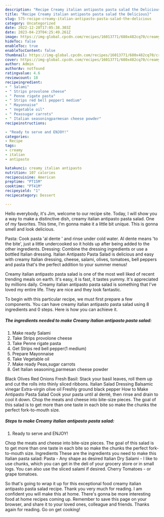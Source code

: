 ```yaml
---
description: "Recipe Creamy italian antipasto pasta salad the Delicious}"
title: "Recipe Creamy italian antipasto pasta salad the Delicious}"
slug: 575-recipe-creamy-italian-antipasto-pasta-salad-the-delicious
category: Uncategorized
date: 2022-12-28T17:05:38.303Z
date: 2023-04-23T04:25:49.261Z
image: https://img-global.cpcdn.com/recipes/16013771/680x482cq70/creamy-italian-antipasto-pasta-salad-recipe-main-photo.jpg
hideToc: false
enableToc: true
enableTocContent: false
thumbnail: https://img-global.cpcdn.com/recipes/16013771/680x482cq70/creamy-italian-antipasto-pasta-salad-recipe-main-photo.jpg
cover: https://img-global.cpcdn.com/recipes/16013771/680x482cq70/creamy-italian-antipasto-pasta-salad-recipe-main-photo.jpg
author: Admin
authorAv: notfound
ratingvalue: 4.6
reviewcount: 18
recipeingredient:
- " Salami"
- " Strips provolone cheese"
- " Penne rigate pasta"
- " Strips red bell pepper1 medium"
- " Mayonnaise"
- " Vegetable oil"
- " Peassugar carrots"
- " Italian seasoningparmesan cheese powder"
recipeinstructions:

- "Ready to serve and ENJOY!"
categories:
- Recipe
tags:
- creamy
- italian
- antipasto

katakunci: creamy italian antipasto 
nutrition: 107 calories
recipecuisine: American
preptime: "PT15M"
cooktime: "PT41M"
recipeyield: "1"
recipecategory: Dessert

---
```



Hello everybody, it's Jim, welcome to our recipe site. Today, I will show you a way to make a distinctive dish, creamy italian antipasto pasta salad. One of my favorites. This time, I'm gonna make it a little bit unique. This is gonna smell and look delicious.

Pasta: Cook pasta &#39;al dente &#39; and rinse under cold water. Al dente means &#39;to the bite&#39;, just a little undercooked so it holds up after being added to the other ingredients. Dressing: Combine the dressing ingredients or use a bottled Italian dressing. Italian Antipasto Pasta Salad is delicious and easy with creamy Italian dressing, cheese, salami, olives, tomatoes, bell peppers and pasta that&#39;s the perfect addition to your summer menus!

Creamy italian antipasto pasta salad is one of the most well liked of recent trending meals on earth. It's easy, it is fast, it tastes yummy. It's appreciated by millions daily. Creamy italian antipasto pasta salad is something that I've loved my entire life. They are nice and they look fantastic.


To begin with this particular recipe, we must first prepare a few components. You can have creamy italian antipasto pasta salad using 8 ingredients and 0 steps. Here is how you can achieve it.

<!--inarticleads1-->

##### The ingredients needed to make Creamy italian antipasto pasta salad:

1. Make ready  Salami
1. Take  Strips provolone cheese
1. Take  Penne rigate pasta
1. Get  Strips red bell pepper(1 medium)
1. Prepare  Mayonnaise
1. Take  Vegetable oil
1. Make ready  Peas,sugar carrots
1. Get  Italian seasoning,parmesan cheese powder


Black Olives Red Onions Fresh Basil: Stack your basil leaves, roll them up and cut the rolls into thinly sliced ribbons. Italian Salad Dressing Balsamic vinegar Extra-virgin olive oil Freshly ground black pepper How to Make Antipasto Pasta Salad Cook your pasta until al denté, then rinse and drain to cool it down. Chop the meats and cheese into bite-size pieces. The goal of this salad is to get more than one taste in each bite so make the chunks the perfect fork-to-mouth size. 

<!--inarticleads2-->

##### Steps to make Creamy italian antipasto pasta salad:


1. Ready to serve and ENJOY!

Chop the meats and cheese into bite-size pieces. The goal of this salad is to get more than one taste in each bite so make the chunks the perfect fork-to-mouth size. Ingredients These are the ingredients you need to make this Italian pasta salad: Pasta - Any shape as desired Italian Dry Salami - I like to use chunks, which you can get in the deli of your grocery store or in small logs. You can also use the sliced salami if desired. Cherry Tomatoes - or grape tomatoes. 

So that's going to wrap it up for this exceptional food creamy italian antipasto pasta salad recipe. Thank you very much for reading. I am confident you will make this at home. There's gonna be more interesting food at home recipes coming up. Remember to save this page on your browser, and share it to your loved ones, colleague and friends. Thanks again for reading. Go on get cooking!

